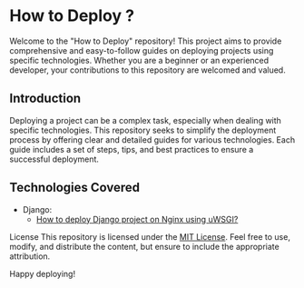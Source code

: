 # How to Deploy ?
Welcome to the "How to Deploy" repository! This project aims to provide comprehensive and easy-to-follow guides on deploying projects using specific technologies. Whether you are a beginner or an experienced developer, your contributions to this repository are welcomed and valued.

## Introduction
Deploying a project can be a complex task, especially when dealing with specific technologies. This repository seeks to simplify the deployment process by offering clear and detailed guides for various technologies. Each guide includes a set of steps, tips, and best practices to ensure a successful deployment.

## Technologies Covered
- Django:
    - [How to deploy Django project on Nginx using uWSGI?](https://github.com/kalculata/how-to-deploy/django/on-nginx-using-uswgi.md)

License
This repository is licensed under the [MIT License](). Feel free to use, modify, and distribute the content, but ensure to include the appropriate attribution.

Happy deploying!
